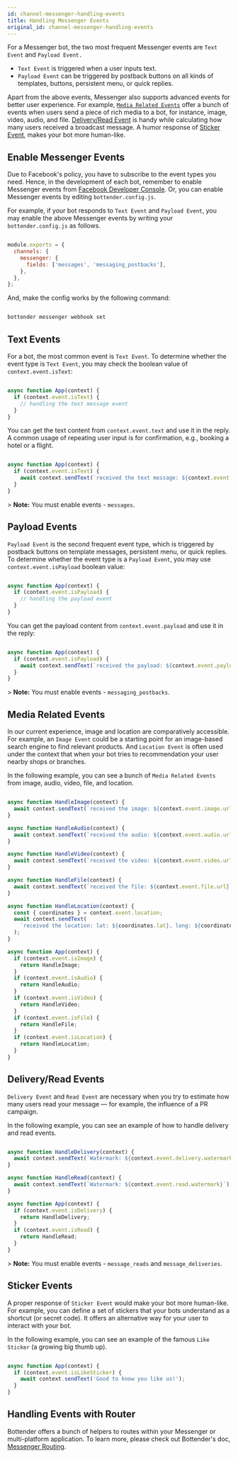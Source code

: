 ```yaml
---
id: channel-messenger-handling-events
title: Handling Messenger Events
original_id: channel-messenger-handling-events
---
```

For a Messenger bot, the two most frequent Messenger events are `Text Event` and `Payload Event.`

-   `Text Event` is triggered when a user inputs text.
-   `Payload Event` can be triggered by postback buttons on all kinds of templates, buttons, persistent menu, or quick replies.

Apart from the above events, Messenger also supports advanced events for better user experience. For example, [`Media Related Events`](#media-related-events) offer a bunch of events when users send a piece of rich media to a bot, for instance, image, video, audio, and file. [Delivery/Read Event](#deliveryread-events) is handy while calculating how many users received a broadcast message. A humor response of [Sticker Event](#sticker-events), makes your bot more human-like.

## Enable Messenger Events

Due to Facebook's policy, you have to subscribe to the event types you need.
Hence, in the development of each bot, remember to enable Messenger events from [Facebook Developer Console](https://developers.facebook.com/apps/). Or, you can enable Messenger events by editing `bottender.config.js`.

For example, if your bot responds to `Text Event` and `Payload Event`, you may enable the above Messenger events by writing your `bottender.config.js` as follows.

```js

module.exports = {
  channels: {
    messenger: {
      fields: ['messages', 'messaging_postbacks'],
    },
  },
};

```

And, make the config works by the following command:

```sh

bottender messenger webhook set

```

## Text Events

For a bot, the most common event is `Text Event`. To determine whether the event type is `Text Event`, you may check the boolean value of `context.event.isText`:

```js

async function App(context) {
  if (context.event.isText) {
    // handling the text message event
  }
}

```

You can get the text content from `context.event.text` and use it in the reply. A common usage of repeating user input is for confirmation, e.g., booking a hotel or a flight.

```js

async function App(context) {
  if (context.event.isText) {
    await context.sendText(`received the text message: ${context.event.text}`);
  }
}

```

&gt; **Note:** You must enable events - `messages`.

## Payload Events

`Payload Event` is the second frequent event type, which is triggered by postback buttons on template messages, persistent menu, or quick replies. To determine whether the event type is a `Payload Event`, you may use `context.event.isPayload` boolean value:

```js

async function App(context) {
  if (context.event.isPayload) {
    // handling the payload event
  }
}

```

You can get the payload content from `context.event.payload` and use it in the reply:

```js

async function App(context) {
  if (context.event.isPayload) {
    await context.sendText(`received the payload: ${context.event.payload}`);
  }
}

```

&gt; **Note:** You must enable events - `messaging_postbacks`.

## Media Related Events

In our current experience, image and location are comparatively accessible. For example, an `Image Event` could be a starting point for an image-based search engine to find relevant products. And `Location Event` is often used under the context that when your bot tries to recommendation your user nearby shops or branches.

In the following example, you can see a bunch of `Media Related Events` from image, audio, video, file, and location.

```js

async function HandleImage(context) {
  await context.sendText(`received the image: ${context.event.image.url}`);
}

async function HandleAudio(context) {
  await context.sendText(`received the audio: ${context.event.audio.url}`);
}

async function HandleVideo(context) {
  await context.sendText(`received the video: ${context.event.video.url}`);
}

async function HandleFile(context) {
  await context.sendText(`received the file: ${context.event.file.url}`);
}

async function HandleLocation(context) {
  const { coordinates } = context.event.location;
  await context.sendText(
    `received the location: lat: ${coordinates.lat}, long: ${coordinates.long}`
  );
}

async function App(context) {
  if (context.event.isImage) {
    return HandleImage;
  }
  if (context.event.isAudio) {
    return HandleAudio;
  }
  if (context.event.isVideo) {
    return HandleVideo;
  }
  if (context.event.isFile) {
    return HandleFile;
  }
  if (context.event.isLocation) {
    return HandleLocation;
  }
}

```

## Delivery/Read Events

`Delivery Event` and `Read Event` are necessary when you try to estimate how many users read your message — for example, the influence of a PR campaign.

In the following example, you can see an example of how to handle delivery and read events.

```js

async function HandleDelivery(context) {
  await context.sendText(`Watermark: ${context.event.delivery.watermark}`);
}

async function HandleRead(context) {
  await context.sendText(`Watermark: ${context.event.read.watermark}`);
}

async function App(context) {
  if (context.event.isDelivery) {
    return HandleDelivery;
  }
  if (context.event.isRead) {
    return HandleRead;
  }
}

```

&gt; **Note:** You must enable events - `message_reads` and `message_deliveries`.

## Sticker Events

A proper response of `Sticker Event` would make your bot more human-like. For example, you can define a set of stickers that your bots understand as a shortcut (or secret code). It offers an alternative way for your user to interact with your bot.

In the following example, you can see an example of the famous `Like Sticker` (a growing big thumb up).

```js

async function App(context) {
  if (context.event.isLikeSticker) {
    await context.sendText('Good to know you like us!');
  }
}

```

## Handling Events with Router

Bottender offers a bunch of helpers to routes within your Messenger or multi-platform application. To learn more, please check out Bottender's doc, [Messenger Routing](channel-messenger-routing.md).
